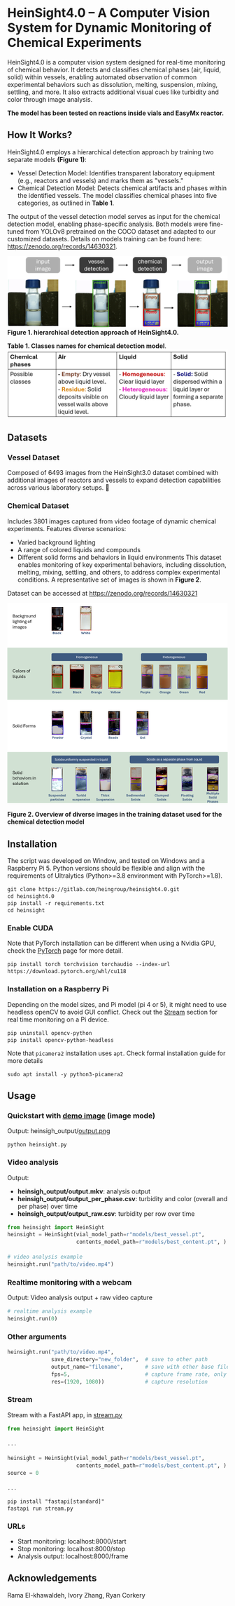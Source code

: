 # HeinSight4.0 – A Computer Vision System for Dynamic Monitoring of Chemical Experiments
HeinSight4.0 is a computer vision system designed for real-time monitoring of chemical behavior. It detects and classifies chemical phases (air, liquid, solid) within vessels, enabling automated observation of common experimental behaviors such as dissolution, melting, suspension, mixing, settling, and more. It also extracts additional visual cues like turbidity and color through image analysis.

**The model has been tested on reactions inside vials and EasyMx reactor.** 

## How It Works?
HeinSight4.0 employs a hierarchical detection approach by training two separate models **(Figure 1)**:
- Vessel Detection Model: Identifies transparent laboratory equipment (e.g., reactors and vessels) and marks them as "vessels."
- Chemical Detection Model: Detects chemical artifacts and phases within the identified vessels. The model classifies chemical phases into five categories, as outlined in **Table 1**.

The output of the vessel detection model serves as input for the chemical detection model, enabling phase-specific analysis. Both models were fine-tuned from YOLOv8 pretrained on the COCO dataset and adapted to our customized datasets.
Details on models training can be found here: https://zenodo.org/records/14630321. 

![](docs/model_method.png)
**Figure 1. hierarchical detection approach of HeinSight4.0.** 



**Table 1. Classes names for chemical detection model**. 
![](docs/classes.png)


## Datasets
### Vessel Dataset
Composed of 6493 images from the HeinSight3.0 dataset combined with additional images of reactors and vessels to expand detection capabilities across various laboratory setups.
	
### Chemical Dataset
Includes 3801 images captured from video footage of dynamic chemical experiments.
Features diverse scenarios:
* Varied background lighting
* A range of colored liquids and compounds
* Different solid forms and behaviors in liquid environments
This dataset enables monitoring of key experimental behaviors, including dissolution, melting, mixing, settling, and others, to address complex experimental conditions. A representative set of images is shown in **Figure 2**.

Dataset can be accessed at https://zenodo.org/records/14630321


![](docs/dataset.png)

**Figure 2. Overview of diverse images in the training dataset used for the chemical detection model**

## Installation
The script was developed on Window, and tested on Windows and a Raspberry Pi 5. Python versions should be flexible and align with the requirements of Ultralytics
(Python>=3.8 environment with PyTorch>=1.8). 
```commandline
git clone https://gitlab.com/heingroup/heinsight4.0.git
cd heinsight4.0
pip install -r requirements.txt
cd heinsight
```
### Enable CUDA
Note that PyTorch installation can be different when using a Nvidia GPU, check the [PyTorch](https://pytorch.org/) page for more detail.  
```
pip install torch torchvision torchaudio --index-url https://download.pytorch.org/whl/cu118
```
### Installation on a Raspberry Pi

Depending on the model sizes, and Pi model (pi 4 or 5), it might need to use headless openCV to avoid GUI conflict. Check out the [Stream](#stream) section for real time monitoring on a Pi device.
```
pip uninstall opencv-python
pip install opencv-python-headless
```
Note that `picamera2` installation uses `apt`. Check formal installation guide for more details
```
sudo apt install -y python3-picamera2
```

## Usage
### Quickstart with [demo image](examples/demo.png) (image mode)
Output: heinsigh_output/[output.png](examples/demo_output.png)
```commandline
python heinsight.py
```
### Video analysis 
Output: 
* **heinsigh_output/output.mkv**: analysis output
* **heinsigh_output/output_per_phase.csv**: turbidity and color (overall and per phase) over time
* **heinsigh_output/output_raw.csv**: turbidity per row over time
```python
from heinsight import HeinSight
heinsight = HeinSight(vial_model_path=r"models/best_vessel.pt",
                      contents_model_path=r"models/best_content.pt", )

# video analysis example
heinsight.run("path/to/video.mp4")
```

### Realtime monitoring with a webcam
Output: Video analysis output + raw video capture
```python
# realtime analysis example
heinsight.run(0)
```

### Other arguments
```python
heinsight.run("path/to/video.mp4", 
              save_directory="new_folder",  # save to other path
              output_name="filename",       # save with other base filename
              fps=5,                        # capture frame rate, only available with webcam
              res=(1920, 1080))             # capture resolution
```

### Stream
Stream with a FastAPI app, in [stream.py](heinsight/stream.py)

```python
from heinsight import HeinSight

...

heinsight = HeinSight(vial_model_path=r"models/best_vessel.pt",
                      contents_model_path=r"models/best_content.pt", )
source = 0

...
```
```commandline
pip install "fastapi[standard]"
fastapi run stream.py
```
### URLs
* Start monitoring:   localhost:8000/start 
* Stop monitoring:    localhost:8000/stop 
* Analysis output:    localhost:8000/frame

## Acknowledgements
Rama El-khawaldeh, Ivory Zhang, Ryan Corkery
